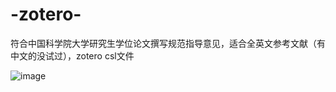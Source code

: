# -zotero-
符合中国科学院大学研究生学位论文撰写规范指导意见，适合全英文参考文献（有中文的没试过），zotero csl文件

![image](https://user-images.githubusercontent.com/24288935/228798703-75f9efaf-6e7d-4aed-9a44-42c1957cf8ca.png)
